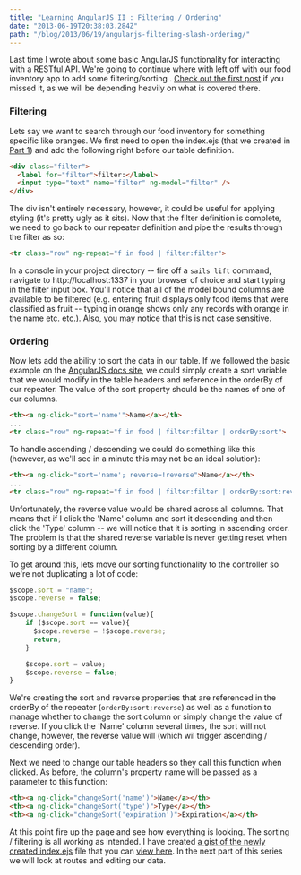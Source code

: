 ```yaml
---
title: "Learning AngularJS II : Filtering / Ordering"
date: "2013-06-19T20:38:03.284Z"
path: "/blog/2013/06/19/angularjs-filtering-slash-ordering/"
---
```


Last time I wrote about some basic AngularJS functionality for interacting with a RESTful API. We're going to continue where with left off with our food inventory app to add some filtering/sorting . [Check out the first post](http://ryanlanciaux.github.io/blog/2013/06/04/learning-angularjs/) if you missed it, as we will be depending heavily on what is covered there.

### Filtering

Lets say we want to search through our food inventory for something specific like oranges. We first need to open the index.ejs (that we created in [Part 1](http://ryanlanciaux.github.io/blog/2013/06/04/learning-angularjs/)) and add the following right before our table definition.

```html
<div class="filter">
  <label for="filter">filter:</label>
  <input type="text" name="filter" ng-model="filter" />
</div>
```

The div isn't entirely necessary, however, it could be useful for applying styling (it's pretty ugly as it sits). Now that the filter definition is complete, we need to go back to our repeater definition and pipe the results through the filter as so:

```html
<tr class="row" ng-repeat="f in food | filter:filter">
```

In a console in your project directory -- fire off a `sails lift` command, navigate to http://localhost:1337 in your browser of choice and start typing in the filter input box. You'll notice that all of the model bound columns are available to be filtered (e.g. entering fruit displays only food items that were classified as fruit -- typing in orange shows only any records with orange in the name etc. etc.). Also, you may notice that this is not case sensitive.

### Ordering

Now lets add the ability to sort the data in our table. If we followed the basic example on the [AngularJS docs site](http://docs-angularjs-org-dev.appspot.com/api/ng.filter:orderBy), we could simply create a sort variable that we would modify in the table headers and reference in the orderBy of our repeater. The value of the sort property should be the names of one of our columns.

```html
<th><a ng-click="sort='name'">Name</a></th>
...
<tr class="row" ng-repeat="f in food | filter:filter | orderBy:sort">
```

To handle ascending / descending we could do something like this (however, as we'll see in a minute this may not be an ideal solution):


```html
<th><a ng-click="sort='name'; reverse=!reverse">Name</a></th>
...
<tr class="row" ng-repeat="f in food | filter:filter | orderBy:sort:reverse">
```

Unfortunately, the reverse value would be shared across all columns. That means that if I click the 'Name' column and sort it descending and then click the 'Type' column -- we will notice that it is sorting in ascending order. The problem is that the shared reverse variable is never getting reset when sorting by a different column.

To get around this, lets move our sorting functionality to the controller so we're not duplicating a lot of code:

```javascript
$scope.sort = "name";
$scope.reverse = false;

$scope.changeSort = function(value){
    if ($scope.sort == value){
      $scope.reverse = !$scope.reverse;
      return;
    }

    $scope.sort = value;
    $scope.reverse = false;
}
```

We're creating the sort and reverse properties that are referenced in the orderBy of the repeater (`orderBy:sort:reverse`) as well as a function to manage whether to change the sort column or simply change the value of reverse. If you click the 'Name' column several times, the sort will not change, however, the reverse value will (which wil trigger ascending / descending order).

Next we need to change our table headers so they call this function when clicked. As before, the column's property name will be passed as a parameter to this function:

```html
<th><a ng-click="changeSort('name')">Name</a></th>
<th><a ng-click="changeSort('type')">Type</a></th>
<th><a ng-click="changeSort('expiration')">Expiration</a></th>
```

At this point fire up the page and see how everything is looking. The sorting / filtering is all working as intended. I have created [a gist of the newly created index.ejs](https://gist.github.com/ryanlanciaux/5822098) file that you can [view here](https://gist.github.com/ryanlanciaux/5822098). In the next part of this series we will look at routes and editing our data.
